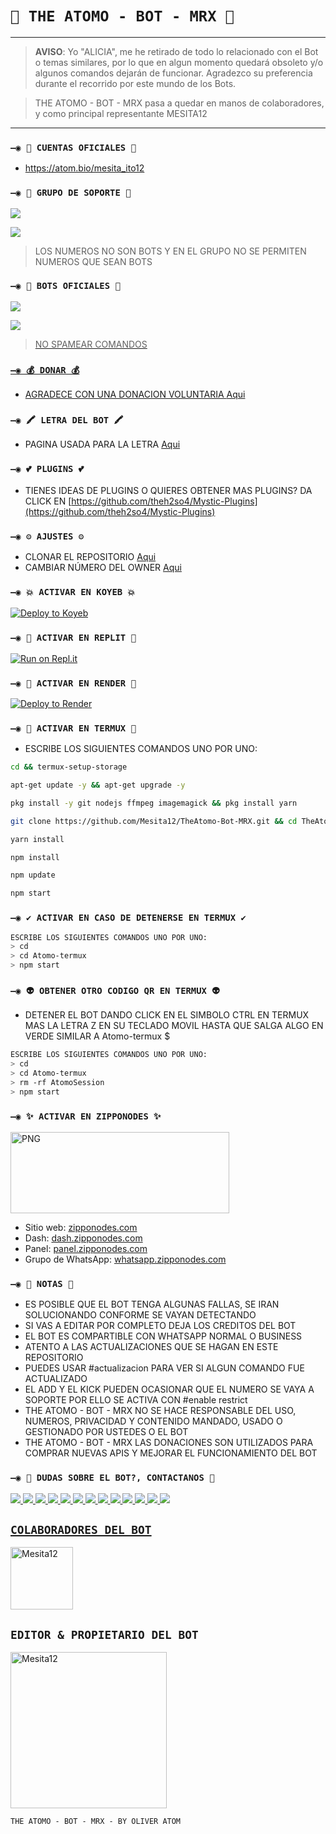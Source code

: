 # `🧿 THE ATOMO - BOT - MRX 🔮` 

------------------
> **AVISO**: Yo "ALICIA", me he retirado de todo lo relacionado con el Bot o temas similares, por lo que en algun momento quedará obsoleto y/o algunos comandos dejarán de funcionar. Agradezco su preferencia durante el recorrido por este mundo de los Bots.

> THE ATOMO - BOT - MRX pasa a quedar en manos de colaboradores, y como principal representante MESITA12
------------------

### `—◉ 🔗 CUENTAS OFICIALES 🔗`

* https://atom.bio/mesita_ito12

### `—◉ 💟 GRUPO DE SOPORTE 💟`

<a href="https://chat.whatsapp.com/B7Lutd2tEkeDjLg35qYTkM" target="blank"><img src="https://img.shields.io/badge/GRUPO_DE_SOPORTE_(𝙴𝚂)-25D366?style=for-the-badge&logo=whatsapp&logoColor=white" /></a>

<a href="https://chat.whatsapp.com/FgGTe6FyonCCGoPbGEWT0i" target="blank"><img src="https://img.shields.io/badge/SUPPORT_GROUP_(EN)-25D366?style=for-the-badge&logo=whatsapp&logoColor=white" /></a>

> LOS NUMEROS NO SON BOTS Y EN EL GRUPO NO SE PERMITEN NUMEROS QUE SEAN BOTS

### `—◉ 🤖 BOTS OFICIALES 🤖`

<a href="https://api.whatsapp.com/send/?phone=51976631425&text=/menu&type=phone_number&app_absent=0" target="blank"><img src="https://img.shields.io/badge/ATOMO_OFICIAL_1-25D366?style=for-the-badge&logo=whatsapp&logoColor=white" />

<a href="https://api.whatsapp.com/send/?phone=51900330930&text=/menu&type=phone_number&app_absent=0" target="blank"><img src="https://img.shields.io/badge/ATOMO_OFICIAL_2-25D366?style=for-the-badge&logo=whatsapp&logoColor=white" />

 > NO SPAMEAR COMANDOS

### `—◉ 💰 DONAR 💰`
- AGRADECE CON UNA DONACION VOLUNTARIA [Aqui](https://www.paypal.me/theatomobotmrx)

### `—◉ 🖍 LETRA DEL BOT 🖍`
- PAGINA USADA PARA LA LETRA [Aqui](https://smiley.cool/es/weirdmaker.php)

### `—◉ 💕 PLUGINS 💕`
- TIENES IDEAS DE PLUGINS O QUIERES OBTENER MAS PLUGINS? DA CLICK EN [https://github.com/theh2so4/Mystic-Plugins](https://github.com/theh2so4/Mystic-Plugins)

### `—◉ ⚙️ AJUSTES ⚙️`
- CLONAR EL REPOSITORIO [Aqui](https://github.com/Mesita12/TheAtomo-Bot-MRX/fork)
- CAMBIAR NÚMERO DEL OWNER [Aqui](https://github.com/mesita12/TheAtomo-Bot-MRX/blob/master/config.js)
  
### `—◉ 💥 ACTIVAR EN KOYEB 💥`

[![Deploy to Koyeb](https://www.koyeb.com/static/images/deploy/button.svg)](https://app.koyeb.com/deploy?type=git&repository=https://github.com/BrunoSobrino/TheMystic-Bot-MD&branch=master&name=mysticbot)
  
### `—◉ 🌌 ACTIVAR EN REPLIT 🌌`

[![Run on Repl.it](https://repl.it/badge/github/BrunoSobrino/TheMystic-Bot-MD)](https://repl.it/github/BrunoSobrino/TheMystic-Bot-MD) 
  
### `—◉ 🔰 ACTIVAR EN RENDER 🔰`

[![Deploy to Render](https://render.com/images/deploy-to-render-button.svg)](https://dashboard.render.com/blueprint/new?repo=https%3A%2F%2Fgithub.com%2FBrunoSobrino%2FTheMystic-Bot-MD) 

### `—◉ 👾 ACTIVAR EN TERMUX 👾` 
- ESCRIBE LOS SIGUIENTES COMANDOS UNO POR UNO:
```bash
cd && termux-setup-storage
```

```bash
apt-get update -y && apt-get upgrade -y
```

```bash
pkg install -y git nodejs ffmpeg imagemagick && pkg install yarn 
```

```bash
git clone https://github.com/Mesita12/TheAtomo-Bot-MRX.git && cd TheAtomo-Bot-MRX
```

```bash
yarn install
```

```bash
npm install
```

```bash
npm update
```

```bash
npm start
```

### `—◉ ✔️ ACTIVAR EN CASO DE DETENERSE EN TERMUX ✔️`
```bash
ESCRIBE LOS SIGUIENTES COMANDOS UNO POR UNO:
> cd 
> cd Atomo-termux
> npm start
```

### `—◉ 👽 OBTENER OTRO CODIGO QR EN TERMUX 👽`
- DETENER EL BOT DANDO CLICK EN EL SIMBOLO CTRL EN TERMUX MAS LA LETRA Z EN SU TECLADO MOVIL HASTA QUE SALGA ALGO EN VERDE SIMILAR A Atomo-termux $  
```bash
ESCRIBE LOS SIGUIENTES COMANDOS UNO POR UNO:
> cd 
> cd Atomo-termux
> rm -rf AtomoSession
> npm start
```

### `—◉ ✨ ACTIVAR EN ZIPPONODES ✨`
<a href="https://www.zipponodes.com"><img src="https://cdn.zipponodes.com/zipponodes/logos/logo_zipponodes_transparent2.png" width="350" height="130" alt="PNG"/></a>
- Sitio web: [zipponodes.com](https://www.zipponodes.com)
- Dash: [dash.zipponodes.com](https://dash.zipponodes.com)
- Panel: [panel.zipponodes.com](https://panel.zipponodes.com)
- Grupo de WhatsApp: [whatsapp.zipponodes.com](https://whatsapp.zipponodes.com)

### `—◉ 📝 NOTAS 📝`
- ES POSIBLE QUE EL BOT TENGA ALGUNAS FALLAS, SE IRAN SOLUCIONANDO CONFORME SE VAYAN DETECTANDO
- SI VAS A EDITAR POR COMPLETO DEJA LOS CREDITOS DEL BOT 
- EL BOT ES COMPARTIBLE CON WHATSAPP NORMAL O BUSINESS
- ATENTO A LAS ACTUALIZACIONES QUE SE HAGAN EN ESTE REPOSITORIO
- PUEDES USAR #actualizacion PARA VER SI ALGUN COMANDO FUE ACTUALIZADO
- EL ADD Y EL KICK PUEDEN OCASIONAR QUE EL NUMERO SE VAYA A SOPORTE POR ELLO SE ACTIVA CON #enable restrict 
- THE ATOMO - BOT - MRX NO SE HACE RESPONSABLE DEL USO, NUMEROS, PRIVACIDAD Y CONTENIDO MANDADO, USADO O GESTIONADO POR USTEDES O EL BOT
- THE ATOMO - BOT - MRX LAS DONACIONES SON UTILIZADOS PARA COMPRAR NUEVAS APIS Y MEJORAR EL FUNCIONAMIENTO DEL BOT 
 
 ### `—◉ 👑 DUDAS SOBRE EL BOT?, CONTACTANOS 👑`
<a href="http://wa.me/51900330930" target="blank"><img src="https://img.shields.io/badge/OLIVER_ATOMO_CREADOR-25D366?style=for-the-badge&logo=whatsapp&logoColor=white" />
<a href="http://wa.me/51976631425" target="blank"><img src="https://img.shields.io/badge/CORAMY_COLAB.1-25D366?style=for-the-badge&logo=whatsapp&logoColor=white" />
<a href="http://wa.me/50499698072" target="blank"><img src="https://img.shields.io/badge/ALBERTO_ACOSTA_COLAB.2-25D366?style=for-the-badge&logo=whatsapp&logoColor=white" />
<a href="http://wa.me/595986460945" target="blank"><img src="https://img.shields.io/badge/AIDEN_NOTLOGIC_COLAB.3-25D366?style=for-the-badge&logo=whatsapp&logoColor=white" />
<a href="http://wa.me/51940617554" target="blank"><img src="https://img.shields.io/badge/GATITO_COLAB.4-25D366?style=for-the-badge&logo=whatsapp&logoColor=white" />
<a href="http://wa.me/593991398786" target="blank"><img src="https://img.shields.io/badge/CARLOSTWT_COLAB.5-25D366?style=for-the-badge&logo=whatsapp&logoColor=white" />
<a href="http://wa.me/51996089079" target="blank"><img src="https://img.shields.io/badge/GHOST_COLAB.6-25D366?style=for-the-badge&logo=whatsapp&logoColor=white" />
<a href="http://wa.me/51995386439" target="blank"><img src="https://img.shields.io/badge/NEKOSMICMATT_COLAB.7-25D366?style=for-the-badge&logo=whatsapp&logoColor=white" />
<a href="http://wa.me/593959425714" target="blank"><img src="https://img.shields.io/badge/DIEGO_COLAB.8-25D366?style=for-the-badge&logo=whatsapp&logoColor=white" />
<a href="http://wa.me/50246028932" target="blank"><img src="https://img.shields.io/badge/SinNombre_COLAB.9-25D366?style=for-the-badge&logo=whatsapp&logoColor=white" />
<a href="http://wa.me/5212411719888" target="blank"><img src="https://img.shields.io/badge/YOVANI_COLAB.10-25D366?style=for-the-badge&logo=whatsapp&logoColor=white" />
 <a href="http://wa.me/5218442114446" target="blank"><img src="https://img.shields.io/badge/skid_COLAB.11-25D366?style=for-the-badge&logo=whatsapp&logoColor=white" />
  <a href="http://wa.me/393755775755" target="blank"><img src="https://img.shields.io/badge/Fabri115_COLAB.12-25D366?style=for-the-badge&logo=whatsapp&logoColor=white" />

## `COLABORADORES DEL BOT` 
<a href="https://github.com/Mesita12"><img src="https://github.com/Mesita12.png" width="100" height="100" alt="Mesita12"/></a>

## `EDITOR & PROPIETARIO DEL BOT` 
<a href="https://github.com/Mesita12"><img src="https://github.com/Mesita12.png" width="250" height="250" alt="Mesita12"/></a>
  
`THE ATOMO - BOT - MRX - BY OLIVER ATOM`
